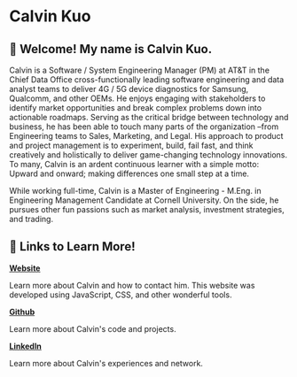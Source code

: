 # Calvin Kuo
## 🏡 Welcome! My name is Calvin Kuo.

Calvin is a Software / System Engineering Manager (PM) at AT&T in the Chief Data Office cross-functionally leading software engineering and data analyst teams to deliver 4G / 5G device diagnostics for Samsung, Qualcomm, and other OEMs. He enjoys engaging with stakeholders to identify market opportunities and break complex problems down into actionable roadmaps. Serving as the critical bridge between technology and business, he has been able to touch many parts of the organization –from Engineering teams to Sales, Marketing, and Legal. His approach to product and project management is to experiment, build, fail fast, and think creatively and holistically to deliver game-changing technology innovations. To many, Calvin is an ardent continuous learner with a simple motto: Upward and onward; making differences one small step at a time.

While working full-time, Calvin is a Master of Engineering - M.Eng. in Engineering Management Candidate at Cornell University. On the side, he pursues other fun passions such as market analysis, investment strategies, and trading.

## 🔗 Links to Learn More!
[**Website**](https://calvin-kuo.github.io/calvinkuo/)

Learn more about Calvin and how to contact him.
This website was developed using JavaScript, CSS, and other wonderful tools.

[**Github**](https://github.com/calvin-kuo)

Learn more about Calvin's code and projects.

[**LinkedIn**](https://www.linkedin.com/in/calvin-y-kuo/)

Learn more about Calvin's experiences and network.
